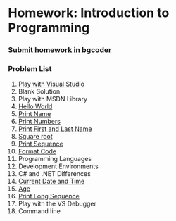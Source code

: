 Homework: Introduction to Programming
=====================================

### [Submit homework in bgcoder](http://bgcoder.com/Contests/314/CSharp-Fundamentals-01-Introduction-to-Programming)

### Problem List

1. [Play with Visual Studio](./01.PlayWithVS)
2. Blank Solution
3. Play with MSDN Library
4. [Hello World](./04.HelloWorld)
5. [Print Name](./05.PrintName)
6. [Print Numbers](./06.PrintNumbers)
7. [Print First and Last Name](./07.FirstAndLastName)
8. [Square root](./08.SquareRoot)
9. [Print Sequence](./09.PrintSequence)
10. [Format Code](./10.FormatCode)
11. Programming Languages
12. Development Environments
13. C# and .NET Differences
14. [Current Date and Time](./14.CurrentDateAndTime)
15. [Age](./15.Age)
16. [Print Long Sequence](./16.PrintLongSequence)
17. Play with the VS Debugger
18. Command line